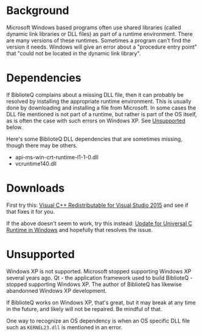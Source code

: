 # Background

Microsoft Windows based programs often use shared libraries (called dynamic link libraries or DLL files) as part of a runtime environment.  There are many versions of these runtimes.  Sometimes a program can't find the version it needs.  Windows will give an error about a "procedure entry point" that "could not be located in the dynamic link library".

# Dependencies

If BiblioteQ complains about a missing DLL file, then it can probably be resolved by installing the appropriate runtime environment.  This is usually done by downloading and installing a file from Microsoft.  In some cases the DLL file mentioned is not part of a runtime, but rather is part of the OS itself, as is often the case with such errors on Windows XP.  See [Unsupported](#unsupported) below.
  
Here's some BiblioteQ DLL dependencies that are sometimes missing, though there may be others.

- api-ms-win-crt-runtime-l1-1-0.dll
- vcruntime140.dll

# Downloads

First try this: [Visual C++ Redistributable for Visual Studio 2015](https://www.microsoft.com/en-us/download/details.aspx?id=48145) and see if that fixes it for you.

If the above doesn't seem to work, try this instead: [Update for Universal C Runtime in Windows](https://support.microsoft.com/en-us/help/2999226/update-for-universal-c-runtime-in-windows) and hopefully that resolves the issue.

# Unsupported

Windows XP is not supported.  Microsoft stopped supporting Windows XP several years ago.  Qt - the application framework used to build BiblioteQ - stopped supporting Windows XP.  The author of BiblioteQ has likewise abandonned Windows XP development.

If BiblioteQ works on Windows XP, that's great, but it may break at any time in the future, and likely will not be repaired.  Be mindful of that.

One way to recognize an OS dependency is when an OS specific DLL file such as `KERNEL23.dll` is mentioned in an error.
